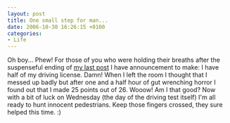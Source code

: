 ```yaml
---
layout: post
title: One small step for man...
date: 2006-10-30 16:26:15 +0100
categories:
- Life
---
```

Oh boy... Phew! For those of you who were holding their breaths after the suspenseful ending of <a href="http://www.rusiczki.net/2006/10/30/fingers-crossed/">my last post</a> I have announcement to make: I have half of my driving license. Damn! When I left the room I thought that I messed up badly but after one and a half hour of gut wrenching horror I found out that I made 25 points out of 26. Wooow! Am I that good? Now with a bit of luck on Wednesday (the day of the driving test itself) I'm all ready to hunt innocent pedestrians. Keep those fingers crossed, they sure helped this time. :)
